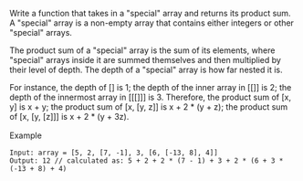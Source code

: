 Write a function that takes in a "special" array and returns its product sum. A "special" array is a non-empty array that contains either integers or other "special" arrays.

The product sum of a "special" array is the sum of its elements, where "special" arrays inside it are summed themselves and then multiplied by their level of depth. The depth of a "special" array is how far nested it is.

For instance, the depth of [] is 1; the depth of the inner array in [[]] is 2; the depth of the innermost array in [[[]]] is 3. Therefore, the product sum of [x, y] is x + y; the product sum of [x, [y, z]] is x + 2 * (y + z); the product sum of [x, [y, [z]]] is x + 2 * (y + 3z).

Example　
```
Input: array = [5, 2, [7, -1], 3, [6, [-13, 8], 4]]
Output: 12 // calculated as: 5 + 2 + 2 * (7 - 1) + 3 + 2 * (6 + 3 * (-13 + 8) + 4)
```
